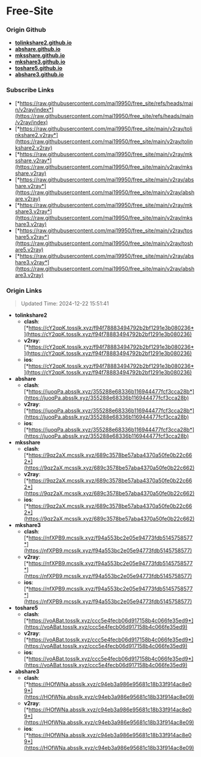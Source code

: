 # Free-Site

### Origin Github

- [**tolinkshare2.github.io**](https://github.com/tolinkshare2/tolinkshare2.github.io)
- [**abshare.github.io**](https://github.com/abshare/abshare.github.io)
- [**mksshare.github.io**](https://github.com/mksshare/mksshare.github.io)
- [**mkshare3.github.io**](https://github.com/mkshare3/mkshare3.github.io)
- [**toshare5.github.io**](https://github.com/toshare5/toshare5.github.io)
- [**abshare3.github.io**](https://github.com/abshare3/abshare3.github.io)

### Subscribe Links

- [*https://raw.githubusercontent.com/mai19950/free_site/refs/heads/main/v2ray/index*](https://raw.githubusercontent.com/mai19950/free_site/refs/heads/main/v2ray/index)
- [*https://raw.githubusercontent.com/mai19950/free_site/main/v2ray/tolinkshare2.v2ray*](https://raw.githubusercontent.com/mai19950/free_site/main/v2ray/tolinkshare2.v2ray)
- [*https://raw.githubusercontent.com/mai19950/free_site/main/v2ray/mksshare.v2ray*](https://raw.githubusercontent.com/mai19950/free_site/main/v2ray/mksshare.v2ray)
- [*https://raw.githubusercontent.com/mai19950/free_site/main/v2ray/abshare.v2ray*](https://raw.githubusercontent.com/mai19950/free_site/main/v2ray/abshare.v2ray)
- [*https://raw.githubusercontent.com/mai19950/free_site/main/v2ray/mkshare3.v2ray*](https://raw.githubusercontent.com/mai19950/free_site/main/v2ray/mkshare3.v2ray)
- [*https://raw.githubusercontent.com/mai19950/free_site/main/v2ray/toshare5.v2ray*](https://raw.githubusercontent.com/mai19950/free_site/main/v2ray/toshare5.v2ray)
- [*https://raw.githubusercontent.com/mai19950/free_site/main/v2ray/abshare3.v2ray*](https://raw.githubusercontent.com/mai19950/free_site/main/v2ray/abshare3.v2ray)

### Origin Links

> Updated Time: 2024-12-22 15:51:41

- **tolinkshare2**
  - **clash**: [*https://cY2qpK.tosslk.xyz/f94f78883494792b2bf1291e3b080236*](https://cY2qpK.tosslk.xyz/f94f78883494792b2bf1291e3b080236)
  - **v2ray**: [*https://cY2qpK.tosslk.xyz/f94f78883494792b2bf1291e3b080236*](https://cY2qpK.tosslk.xyz/f94f78883494792b2bf1291e3b080236)
  - **ios**: [*https://cY2qpK.tosslk.xyz/f94f78883494792b2bf1291e3b080236*](https://cY2qpK.tosslk.xyz/f94f78883494792b2bf1291e3b080236)
- **abshare**
  - **clash**: [*https://juoqPa.absslk.xyz/355288e68336b116944477fcf3cca28b*](https://juoqPa.absslk.xyz/355288e68336b116944477fcf3cca28b)
  - **v2ray**: [*https://juoqPa.absslk.xyz/355288e68336b116944477fcf3cca28b*](https://juoqPa.absslk.xyz/355288e68336b116944477fcf3cca28b)
  - **ios**: [*https://juoqPa.absslk.xyz/355288e68336b116944477fcf3cca28b*](https://juoqPa.absslk.xyz/355288e68336b116944477fcf3cca28b)
- **mksshare**
  - **clash**: [*https://9qz2aX.mcsslk.xyz/689c3578be57aba4370a50fe0b22c662*](https://9qz2aX.mcsslk.xyz/689c3578be57aba4370a50fe0b22c662)
  - **v2ray**: [*https://9qz2aX.mcsslk.xyz/689c3578be57aba4370a50fe0b22c662*](https://9qz2aX.mcsslk.xyz/689c3578be57aba4370a50fe0b22c662)
  - **ios**: [*https://9qz2aX.mcsslk.xyz/689c3578be57aba4370a50fe0b22c662*](https://9qz2aX.mcsslk.xyz/689c3578be57aba4370a50fe0b22c662)
- **mkshare3**
  - **clash**: [*https://nfXPB9.mcsslk.xyz/f94a553bc2e05e94773fdb5145758577*](https://nfXPB9.mcsslk.xyz/f94a553bc2e05e94773fdb5145758577)
  - **v2ray**: [*https://nfXPB9.mcsslk.xyz/f94a553bc2e05e94773fdb5145758577*](https://nfXPB9.mcsslk.xyz/f94a553bc2e05e94773fdb5145758577)
  - **ios**: [*https://nfXPB9.mcsslk.xyz/f94a553bc2e05e94773fdb5145758577*](https://nfXPB9.mcsslk.xyz/f94a553bc2e05e94773fdb5145758577)
- **toshare5**
  - **clash**: [*https://voABat.tosslk.xyz/ccc5e4fecb06d917158b4c066fe35ed9*](https://voABat.tosslk.xyz/ccc5e4fecb06d917158b4c066fe35ed9)
  - **v2ray**: [*https://voABat.tosslk.xyz/ccc5e4fecb06d917158b4c066fe35ed9*](https://voABat.tosslk.xyz/ccc5e4fecb06d917158b4c066fe35ed9)
  - **ios**: [*https://voABat.tosslk.xyz/ccc5e4fecb06d917158b4c066fe35ed9*](https://voABat.tosslk.xyz/ccc5e4fecb06d917158b4c066fe35ed9)
- **abshare3**
  - **clash**: [*https://HOfWNa.absslk.xyz/c94eb3a986e95681c18b33f914ac8e09*](https://HOfWNa.absslk.xyz/c94eb3a986e95681c18b33f914ac8e09)
  - **v2ray**: [*https://HOfWNa.absslk.xyz/c94eb3a986e95681c18b33f914ac8e09*](https://HOfWNa.absslk.xyz/c94eb3a986e95681c18b33f914ac8e09)
  - **ios**: [*https://HOfWNa.absslk.xyz/c94eb3a986e95681c18b33f914ac8e09*](https://HOfWNa.absslk.xyz/c94eb3a986e95681c18b33f914ac8e09)
